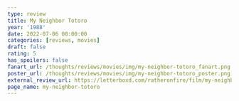 ```yaml
---
type: review
title: My Neighbor Totoro
year: '1988'
date: 2022-07-06 00:00:00
categories: [reviews, movies]
draft: false
rating: 5
has_spoilers: false
fanart_url: /thoughts/reviews/movies/img/my-neighbor-totoro_fanart.png
poster_url: /thoughts/reviews/movies/img/my-neighbor-totoro_poster.png
external_review_url: https://letterboxd.com/ratheronfire/film/my-neighbor-totoro/
page_name: my-neighbor-totoro
---
```


